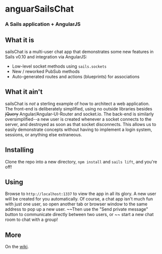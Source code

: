 # anguarSailsChat

### A Sails application + AngularJS

## What it is

sailsChat is a multi-user chat app that demonstrates some new features in Sails v0.10 and integration via AngularJS:

* Low-level socket methods using `sails.sockets`
* New / reworked PubSub methods
* Auto-generated routes and actions (blueprints) for associations

## What it ain't
sailsChat is *not* a sterling example of how to architect a web application.  The front-end is deliberately simplified, using no outside libraries besides ~~jQuery~~ Angular/Angular-UI-Router and socket.io.  The back-end is similarly oversimplified--a new user is created whenever a socket connects to the server, and destroyed as soon as that socket disconnects.  This allows us to easily demonstrate concepts without having to implement a login system, sessions, or anything else extraneous.

## Installing
Clone the repo into a new directory, `npm install` and `sails lift`, and you're off!

## Using

Browse to `http://localhost:1337` to view the app in all its glory.  A new user will be created for you automatically.  Of course, a chat app isn't much fun with just one user, so open another tab or browser window to the same address to pop up a new user.  ~~Then use the "Send private message" button to communicate directly between two users, or ~~ start a new chat room to chat with a group!

## More

On the [wiki](https://github.com/balderdashy/sailsChat/wiki).
